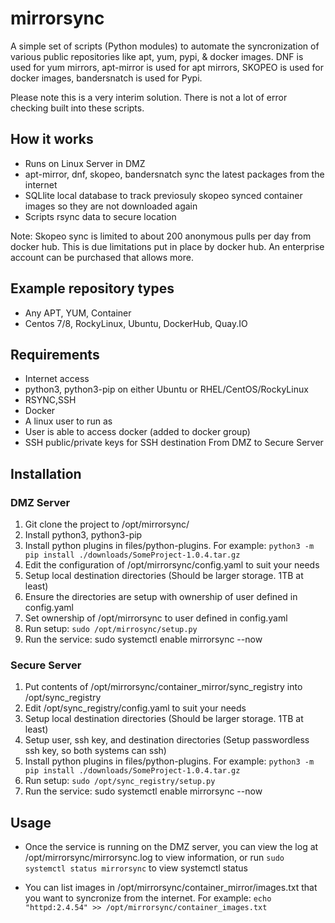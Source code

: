 # mirrorsync

A simple set of scripts (Python modules) to automate the syncronization of various public repositories like apt, yum, pypi, & docker images. DNF is used for yum mirrors, apt-mirror is used for apt mirrors, SKOPEO is used for docker images, bandersnatch is used for Pypi.

Please note this is a very interim solution. There is not a lot of error checking built into these scripts.

## How it works

- Runs on Linux Server in DMZ
- apt-mirror, dnf, skopeo, bandersnatch sync the latest packages from the internet
- SQLlite local database to track previosuly skopeo synced container images so they are not downloaded again
- Scripts rsync data to secure location

Note: Skopeo sync is limited to about 200 anonymous pulls per day from docker hub. This is due limitations put in place by docker hub. An enterprise account can be purchased that allows more.

## Example repository types
- Any APT, YUM, Container
- Centos 7/8, RockyLinux, Ubuntu, DockerHub, Quay.IO

## Requirements
- Internet access
- python3, python3-pip on either Ubuntu or RHEL/CentOS/RockyLinux
- RSYNC,SSH
- Docker
- A linux user to run as
- User is able to access docker (added to docker group)
- SSH public/private keys for SSH destination From DMZ to Secure Server

## Installation
### DMZ Server
1. Git clone the project to /opt/mirrorsync/
2. Install python3, python3-pip
3. Install python plugins in files/python-plugins. For example: `python3 -m pip install ./downloads/SomeProject-1.0.4.tar.gz`
4. Edit the configuration of /opt/mirrorsync/config.yaml to suit your needs
5. Setup local destination directories  (Should be larger storage. 1TB at least)
6. Ensure the directories are setup with ownership of user defined in config.yaml
7. Set ownership of /opt/mirrorsync to user defined in config.yaml
8. Run setup: `sudo /opt/mirrosync/setup.py`
9. Run the service:  sudo systemctl  enable mirrorsync --now

### Secure Server
1. Put contents of /opt/mirrorsync/container_mirror/sync_registry into /opt/sync_registry
2. Edit /opt/sync_registry/config.yaml to suit your needs
3. Setup local destination directories  (Should be larger storage. 1TB at least)
4. Setup user, ssh key, and destination directories (Setup passwordless ssh key, so both systems can ssh)
5. Install python plugins in files/python-plugins. For example: `python3 -m pip install ./downloads/SomeProject-1.0.4.tar.gz`
6. Run setup: `sudo /opt/sync_registry/setup.py`
7. Run the service:  sudo systemctl  enable mirrorsync --now

## Usage
-  Once the service is running on the DMZ server, you can view the log at /opt/mirrorsync/mirrorsync.log to view information, or run `sudo systemctl status mirrorsync` to view systemctl status

-  You can list images in /opt/mirrorsync/container_mirror/images.txt that you want to syncronize from the internet. For example: `echo "httpd:2.4.54" >> /opt/mirrorsync/container_images.txt`